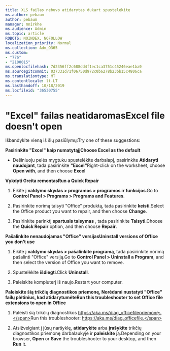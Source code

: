 ```yaml
---
title: XLS failas nebuvo atidarytas dukart spustelėkite
ms.author: pebaum
author: pebaum
manager: mnirkhe
ms.audience: Admin
ms.topic: article
ROBOTS: NOINDEX, NOFOLLOW
localization_priority: Normal
ms.collection: Adm_O365
ms.custom:
- "776"
- "2100015"
ms.openlocfilehash: 7d2356ff2c688dd4f1ec1ca3751c45246eae1ba0
ms.sourcegitcommit: 037331d71f06750d972c0b6278b23bb15c4806ca
ms.translationtype: MT
ms.contentlocale: lt-LT
ms.lasthandoff: 10/18/2019
ms.locfileid: "36530755"
---
```

# <a name="excel-file-doesnt-open"></a><span data-ttu-id="102e7-102">"Excel" failas neatidaromas</span><span class="sxs-lookup"><span data-stu-id="102e7-102">Excel file doesn't open</span></span>

<span data-ttu-id="102e7-103">Išbandykite vieną iš šių pasiūlymų:</span><span class="sxs-lookup"><span data-stu-id="102e7-103">Try one of these suggestions:</span></span>

<span data-ttu-id="102e7-104">**Pasirinkite "Excel" kaip numatytąjį**</span><span class="sxs-lookup"><span data-stu-id="102e7-104">**Choose Excel as the default**</span></span>

* <span data-ttu-id="102e7-105">Dešiniuoju pelės mygtuku spustelėkite darbalapį, pasirinkite **Atidaryti naudojant**, tada pasirinkite **"Excel"**</span><span class="sxs-lookup"><span data-stu-id="102e7-105">Right-click on the worksheet, choose **Open with**, and then choose **Excel**</span></span>

<span data-ttu-id="102e7-106">**Vykdyti Greita remontas**</span><span class="sxs-lookup"><span data-stu-id="102e7-106">**Run a Quick Repair**</span></span>

1. <span data-ttu-id="102e7-107">Eikite į **valdymo skydas > programos > programos ir funkcijos**.</span><span class="sxs-lookup"><span data-stu-id="102e7-107">Go to **Control Panel > Programs > Programs and Features**.</span></span>

2. <span data-ttu-id="102e7-108">Pasirinkite norimą taisyti "Office" produktą, tada pasirinkite **keisti**.</span><span class="sxs-lookup"><span data-stu-id="102e7-108">Select the Office product you want to repair, and then choose **Change**.</span></span>

3. <span data-ttu-id="102e7-109">Pasirinkite parinktį **spartusis taisymas** , tada pasirinkite **Taisyti**.</span><span class="sxs-lookup"><span data-stu-id="102e7-109">Choose the **Quick Repair** option, and then choose **Repair**.</span></span>

<span data-ttu-id="102e7-110">**Pašalinkite nenaudojamas "Office" versijas**</span><span class="sxs-lookup"><span data-stu-id="102e7-110">**Uninstall versions of Office you don't use**</span></span>

1. <span data-ttu-id="102e7-111">Eikite į **valdymo skydas > pašalinkite programą**, tada pasirinkite norimą pašalinti "Office" versiją.</span><span class="sxs-lookup"><span data-stu-id="102e7-111">Go to **Control Panel > Uninstall a Program**, and then select the version of Office you want to remove.</span></span>

2. <span data-ttu-id="102e7-112">Spustelėkite **išdiegti**.</span><span class="sxs-lookup"><span data-stu-id="102e7-112">Click **Uninstall**.</span></span>

3. <span data-ttu-id="102e7-113">Paleiskite kompiuterį iš naujo.</span><span class="sxs-lookup"><span data-stu-id="102e7-113">Restart your computer.</span></span>

<span data-ttu-id="102e7-114">**Paleiskite šią trikčių diagnostikos priemonę, Norėdami nustatyti "Office" failų plėtinius, kad atidarytumėte**</span><span class="sxs-lookup"><span data-stu-id="102e7-114">**Run this troubleshooter to set Office file extensions to open in Office**</span></span>

1. <span data-ttu-id="102e7-115">Paleisti šią trikčių diagnostikos https://aka.ms/diag_officefilepriemonę:.</span><span class="sxs-lookup"><span data-stu-id="102e7-115">Run this troubleshooter: https://aka.ms/diag_officefile.</span></span>

2. <span data-ttu-id="102e7-116">Atsižvelgiant į jūsų naršyklę, **atidarykite** arba **įrašykite** trikčių diagnostikos priemonę darbalaukyje ir **paleiskite** ją.</span><span class="sxs-lookup"><span data-stu-id="102e7-116">Depending on your browser, **Open** or **Save** the troubleshooter to your desktop, and then **Run** it.</span></span>
